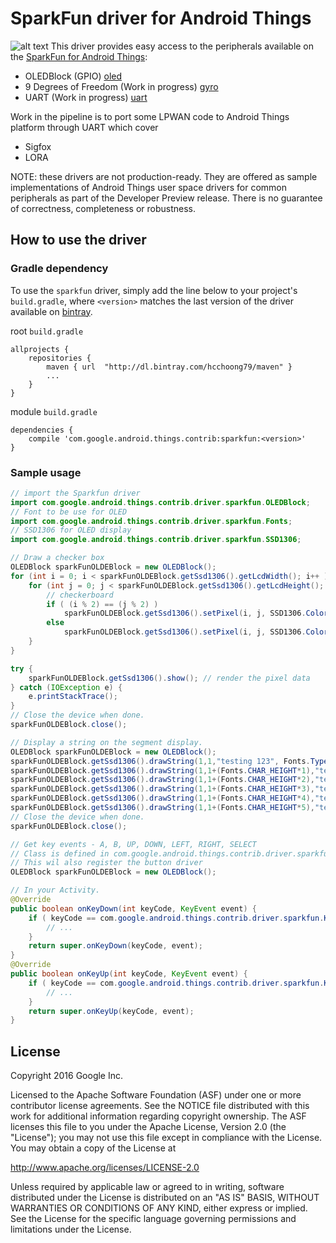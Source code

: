 SparkFun driver for Android Things
=====================================

![alt text](https://github.com/hcchoong79/androidthings/blob/master/sparkfun/SparkFunEdison.jpg "Sparkfun Android Things")
This driver provides easy access to the peripherals available on the [SparkFun for Android
Things][product]:
- OLEDBlock (GPIO) [oled]
- 9 Degrees of Freedom (Work in progress) [gyro]
- UART (Work in progress) [uart]

Work in the pipeline is to port some LPWAN code to Android Things platform through UART which cover
- Sigfox 
- LORA

NOTE: these drivers are not production-ready. They are offered as sample
implementations of Android Things user space drivers for common peripherals
as part of the Developer Preview release. There is no guarantee
of correctness, completeness or robustness.

How to use the driver
---------------------

### Gradle dependency

To use the `sparkfun` driver, simply add the line below to your project's `build.gradle`,
where `<version>` matches the last version of the driver available on [bintray][bintray].

root `build.gradle`
```
allprojects {
    repositories {
        maven { url  "http://dl.bintray.com/hcchoong79/maven" }
        ...
    }
}
```

module `build.gradle`
```
dependencies {
    compile 'com.google.android.things.contrib:sparkfun:<version>'
}
```

### Sample usage


```java
// import the Sparkfun driver
import com.google.android.things.contrib.driver.sparkfun.OLEDBlock;
// Font to be use for OLED
import com.google.android.things.contrib.driver.sparkfun.Fonts;
// SSD1306 for OLED display
import com.google.android.things.contrib.driver.sparkfun.SSD1306;
```

```java
// Draw a checker box
OLEDBlock sparkFunOLDEBlock = new OLEDBlock();
for (int i = 0; i < sparkFunOLDEBlock.getSsd1306().getLcdWidth(); i++ ) {
    for (int j = 0; j < sparkFunOLDEBlock.getSsd1306().getLcdHeight(); j++ ) {
        // checkerboard
        if ( (i % 2) == (j % 2) )
            sparkFunOLDEBlock.getSsd1306().setPixel(i, j, SSD1306.ColorCode.WHITE);
        else
            sparkFunOLDEBlock.getSsd1306().setPixel(i, j, SSD1306.ColorCode.BLACK);
    }
}

try {
    sparkFunOLDEBlock.getSsd1306().show(); // render the pixel data
} catch (IOException e) {
    e.printStackTrace();
}
// Close the device when done.
sparkFunOLDEBlock.close();
```

```java
// Display a string on the segment display.
OLEDBlock sparkFunOLDEBlock = new OLEDBlock();
sparkFunOLDEBlock.getSsd1306().drawString(1,1,"testing 123", Fonts.Type.font5x5);
sparkFunOLDEBlock.getSsd1306().drawString(1,1+(Fonts.CHAR_HEIGHT*1),"testing 123", Fonts.Type.fontAcme5Outlines);
sparkFunOLDEBlock.getSsd1306().drawString(1,1+(Fonts.CHAR_HEIGHT*2),"testing 123", Fonts.Type.fontAztech);
sparkFunOLDEBlock.getSsd1306().drawString(1,1+(Fonts.CHAR_HEIGHT*3),"testing 123", Fonts.Type.fontCrackers);
sparkFunOLDEBlock.getSsd1306().drawString(1,1+(Fonts.CHAR_HEIGHT*4),"testing 123", Fonts.Type.fontSuperDig);
sparkFunOLDEBlock.getSsd1306().drawString(1,1+(Fonts.CHAR_HEIGHT*5),"testing 123", Fonts.Type.fontZxpix);
// Close the device when done.
sparkFunOLDEBlock.close();
```

```java
// Get key events - A, B, UP, DOWN, LEFT, RIGHT, SELECT
// Class is defined in com.google.android.things.contrib.driver.sparkfun.KeyEvent
// This wil also register the button driver
OLEDBlock sparkFunOLDEBlock = new OLEDBlock();

// In your Activity.
@Override
public boolean onKeyDown(int keyCode, KeyEvent event) {
    if ( keyCode == com.google.android.things.contrib.driver.sparkfun.KeyEvent.A) {
        // ...
    }
    return super.onKeyDown(keyCode, event);
}
@Override
public boolean onKeyUp(int keyCode, KeyEvent event) {
    if ( keyCode == com.google.android.things.contrib.driver.sparkfun.KeyEvent.A) {
        // ...
    }
    return super.onKeyUp(keyCode, event);
}
```

License
-------

Copyright 2016 Google Inc.

Licensed to the Apache Software Foundation (ASF) under one or more contributor
license agreements.  See the NOTICE file distributed with this work for
additional information regarding copyright ownership.  The ASF licenses this
file to you under the Apache License, Version 2.0 (the "License"); you may not
use this file except in compliance with the License.  You may obtain a copy of
the License at

  http://www.apache.org/licenses/LICENSE-2.0

Unless required by applicable law or agreed to in writing, software
distributed under the License is distributed on an "AS IS" BASIS, WITHOUT
WARRANTIES OR CONDITIONS OF ANY KIND, either express or implied.  See the
License for the specific language governing permissions and limitations under
the License.

[bintray]: http://dl.bintray.com/hcchoong79/contrib-driver-sparkfun
[product]: https://www.sparkfun.com/categories/272
[oled]: https://www.sparkfun.com/products/13035
[gyro]: https://www.sparkfun.com/products/13033
[uart]: https://www.sparkfun.com/products/13040